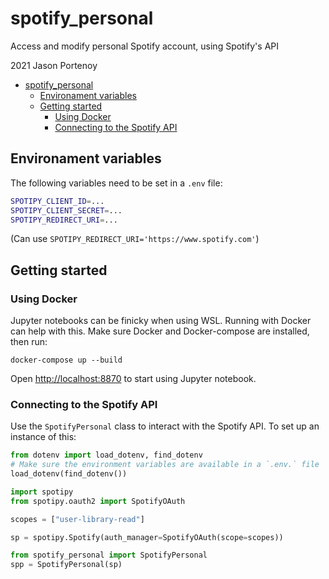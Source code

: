 # spotify_personal

Access and modify personal Spotify account, using Spotify's API

2021 Jason Portenoy

- [spotify_personal](#spotify_personal)
	- [Environament variables](#environament-variables)
	- [Getting started](#getting-started)
		- [Using Docker](#using-docker)
		- [Connecting to the Spotify API](#connecting-to-the-spotify-api)

## Environament variables

The following variables need to be set in a `.env` file:

```sh
SPOTIPY_CLIENT_ID=...
SPOTIPY_CLIENT_SECRET=...
SPOTIPY_REDIRECT_URI=...
```

(Can use `SPOTIPY_REDIRECT_URI='https://www.spotify.com'`)

## Getting started

### Using Docker

Jupyter notebooks can be finicky when using WSL. Running with Docker can help with this. Make sure Docker and Docker-compose are installed, then run:


```
docker-compose up --build
```

Open [http://localhost:8870](http://localhost:8870) to start using Jupyter notebook.

### Connecting to the Spotify API

Use the `SpotifyPersonal` class to interact with the Spotify API. To set up an instance of this:

```python
from dotenv import load_dotenv, find_dotenv
# Make sure the environment variables are available in a `.env.` file
load_dotenv(find_dotenv())

import spotipy
from spotipy.oauth2 import SpotifyOAuth

scopes = ["user-library-read"]

sp = spotipy.Spotify(auth_manager=SpotifyOAuth(scope=scopes))

from spotify_personal import SpotifyPersonal
spp = SpotifyPersonal(sp)
```